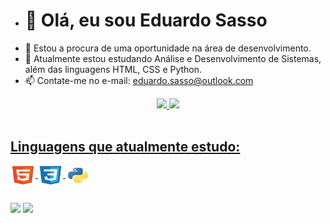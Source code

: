 - <h1> 👋 Olá, eu sou Eduardo Sasso </h1>
- 👀 Estou a procura de uma oportunidade na área de desenvolvimento.
- 🌱 Atualmente estou estudando Análise e Desenvolvimento de Sistemas, além das linguagens HTML, CSS e Python.
- 📫 Contate-me no e-mail: eduardo.sasso@outlook.com


<div align="center">
  <a href="https://github.com/edusasso">
  <img height="170em" src="https://github-readme-stats.vercel.app/api?username=edusasso&show_icons=true&theme=tokyonight&include_all_commits=true&count_private=true"/>
  <img height="130em" src="https://github-readme-stats.vercel.app/api/top-langs/?username=edusasso&layout=compact&langs_count=7&theme=tokyonight"/>
</div>
  <div style="display: inline_block"><br>
   <h2>Linguagens que atualmente estudo:</h2>
  <img align="center" alt="Rafa-HTML" height="30" width="40" src="https://raw.githubusercontent.com/devicons/devicon/master/icons/html5/html5-original.svg">
  <img align="center" alt="Rafa-CSS" height="30" width="40" src="https://raw.githubusercontent.com/devicons/devicon/master/icons/css3/css3-original.svg">
  <img align="center" alt="Rafa-Python" height="30" width="40" src="https://raw.githubusercontent.com/devicons/devicon/master/icons/python/python-original.svg">
  </div>
  
   ##
 
<div> 

  <a href = "mailto:eduardo.sasso@outlook.com"><img src="https://img.shields.io/badge/-Gmail-%23333?style=for-the-badge&logo=gmail&logoColor=white" target="_blank"></a>
  <a href="https://www.linkedin.com/in/eduardo-sasso-87548b21a" target="_blank"><img src="https://img.shields.io/badge/-LinkedIn-%230077B5?style=for-the-badge&logo=linkedin&logoColor=white" target="_blank"></a> 
</div>
